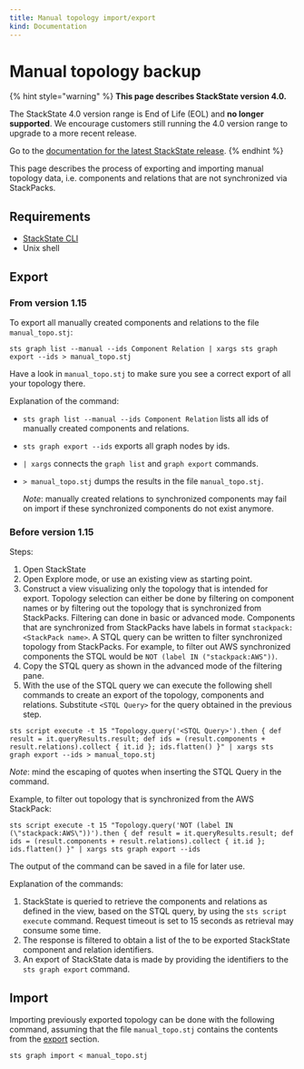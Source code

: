```yaml
---
title: Manual topology import/export
kind: Documentation
---
```


# Manual topology backup


{% hint style="warning" %}
**This page describes StackState version 4.0.**

The StackState 4.0 version range is End of Life (EOL) and **no longer supported**. We encourage customers still running the 4.0 version range to upgrade to a more recent release.

Go to the [documentation for the latest StackState release](https://docs.stackstate.com/).
{% endhint %}

This page describes the process of exporting and importing manual topology data, i.e. components and relations that are not synchronized via StackPacks.

## Requirements

* [StackState CLI](../cli.md)
* Unix shell

## Export

### From version 1.15

To export all manually created components and relations to the file `manual_topo.stj`:

```text
sts graph list --manual --ids Component Relation | xargs sts graph export --ids > manual_topo.stj
```

Have a look in `manual_topo.stj` to make sure you see a correct export of all your topology there.

Explanation of the command:

* `sts graph list --manual --ids Component Relation` lists all ids of manually created components and relations.
* `sts graph export --ids` exports all graph nodes by ids. 
* `| xargs` connects the `graph list` and `graph export` commands.
* `> manual_topo.stj` dumps the results in the file `manual_topo.stj`.

  _Note_: manually created relations to synchronized components may fail on import if these synchronized components do not exist anymore.

### Before version 1.15

Steps:

1. Open StackState
2. Open Explore mode, or use an existing view as starting point.
3. Construct a view visualizing only the topology that is intended for export. Topology selection can either be done by filtering on component names or by filtering out the topology that is synchronized from StackPacks. Filtering can done in basic or advanced mode. Components that are synchronized from StackPacks have labels in format `stackpack:<StackPack name>`. A STQL query can be written to filter synchronized topology from StackPacks. For example, to filter out AWS synchronized components the STQL would be `NOT (label IN ("stackpack:AWS"))`.
4. Copy the STQL query as shown in the advanced mode of the filtering pane.
5. With the use of the STQL query we can execute the following shell commands to create an export of the topology, components and relations. Substitute `<STQL Query>` for the query obtained in the previous step.

```text
sts script execute -t 15 "Topology.query('<STQL Query>').then { def result = it.queryResults.result; def ids = (result.components + result.relations).collect { it.id }; ids.flatten() }" | xargs sts graph export --ids > manual_topo.stj
```

_Note_: mind the escaping of quotes when inserting the STQL Query in the command.

Example, to filter out topology that is synchronized from the AWS StackPack:

```text
sts script execute -t 15 "Topology.query('NOT (label IN (\"stackpack:AWS\"))').then { def result = it.queryResults.result; def ids = (result.components + result.relations).collect { it.id }; ids.flatten() }" | xargs sts graph export --ids
```

The output of the command can be saved in a file for later use.

Explanation of the commands:

1. StackState is queried to retrieve the components and relations as defined in the view, based on the STQL query, by using the `sts script execute` command. Request timeout is set to 15 seconds as retrieval may consume some time.
2. The response is filtered to obtain a list of the to be exported StackState component and relation identifiers.
3. An export of StackState data is made by providing the identifiers to the `sts graph export` command.

## Import

Importing previously exported topology can be done with the following command, assuming that the file `manual_topo.stj` contains the contents from the [export](manual_topology.md#export) section.

```text
sts graph import < manual_topo.stj
```

